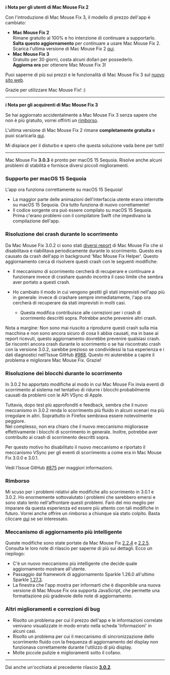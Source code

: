 **ℹ️ Nota per gli utenti di Mac Mouse Fix 2**

Con l'introduzione di Mac Mouse Fix 3, il modello di prezzo dell'app è cambiato:

- **Mac Mouse Fix 2**\
Rimane gratuito al 100% e ho intenzione di continuare a supportarlo.\
**Salta questo aggiornamento** per continuare a usare Mac Mouse Fix 2. Scarica l'ultima versione di Mac Mouse Fix 2 [qui](https://redirect.macmousefix.com/?target=mmf2-latest).
- **Mac Mouse Fix 3**\
Gratuito per 30 giorni, costa alcuni dollari per possederlo.\
**Aggiorna ora** per ottenere Mac Mouse Fix 3!

Puoi saperne di più sui prezzi e le funzionalità di Mac Mouse Fix 3 sul [nuovo sito web](https://macmousefix.com/).

Grazie per utilizzare Mac Mouse Fix! :)

---

**ℹ️ Nota per gli acquirenti di Mac Mouse Fix 3**

Se hai aggiornato accidentalmente a Mac Mouse Fix 3 senza sapere che non è più gratuito, vorrei offrirti un [rimborso](https://redirect.macmousefix.com/?target=mmf-apply-for-refund).

L'ultima versione di Mac Mouse Fix 2 rimane **completamente gratuita** e puoi scaricarla [qui](https://redirect.macmousefix.com/?target=mmf2-latest).

Mi dispiace per il disturbo e spero che questa soluzione vada bene per tutti!

---

Mac Mouse Fix **3.0.3** è pronto per macOS 15 Sequoia. Risolve anche alcuni problemi di stabilità e fornisce diversi piccoli miglioramenti.

### Supporto per macOS 15 Sequoia

L'app ora funziona correttamente su macOS 15 Sequoia!

- La maggior parte delle animazioni dell'interfaccia utente erano interrotte su macOS 15 Sequoia. Ora tutto funziona di nuovo correttamente!
- Il codice sorgente ora può essere compilato su macOS 15 Sequoia. Prima c'erano problemi con il compilatore Swift che impedivano la compilazione dell'app.

### Risoluzione dei crash durante lo scorrimento

Da Mac Mouse Fix 3.0.2 ci sono stati [diversi report](https://github.com/noah-nuebling/mac-mouse-fix/issues/988) di Mac Mouse Fix che si disabilitava e riabilitava periodicamente durante lo scorrimento. Questo era causato da crash dell'app in background 'Mac Mouse Fix Helper'. Questo aggiornamento cerca di risolvere questi crash con le seguenti modifiche:

- Il meccanismo di scorrimento cercherà di recuperare e continuare a funzionare invece di crashare quando incontra il caso limite che sembra aver portato a questi crash.
- Ho cambiato il modo in cui vengono gestiti gli stati imprevisti nell'app più in generale: invece di crashare sempre immediatamente, l'app ora cercherà di recuperare da stati imprevisti in molti casi.

    - Questa modifica contribuisce alle correzioni per i crash di scorrimento descritti sopra. Potrebbe anche prevenire altri crash.

Nota a margine: Non sono mai riuscito a riprodurre questi crash sulla mia macchina e non sono ancora sicuro di cosa li abbia causati, ma in base ai report ricevuti, questo aggiornamento dovrebbe prevenire qualsiasi crash. Se riscontri ancora crash durante lo scorrimento o se hai riscontrato crash con la versione 3.0.2, sarebbe prezioso se condividessi la tua esperienza e i dati diagnostici nell'Issue GitHub [#988](https://github.com/noah-nuebling/mac-mouse-fix/issues/988). Questo mi aiuterebbe a capire il problema e migliorare Mac Mouse Fix. Grazie!

### Risoluzione dei blocchi durante lo scorrimento

In 3.0.2 ho apportato modifiche al modo in cui Mac Mouse Fix invia eventi di scorrimento al sistema nel tentativo di ridurre i blocchi probabilmente causati da problemi con le API VSync di Apple.

Tuttavia, dopo test più approfonditi e feedback, sembra che il nuovo meccanismo in 3.0.2 renda lo scorrimento più fluido in alcuni scenari ma più irregolare in altri. Soprattutto in Firefox sembrava essere notevolmente peggiore.\
Nel complesso, non era chiaro che il nuovo meccanismo migliorasse effettivamente i blocchi di scorrimento in generale. Inoltre, potrebbe aver contribuito ai crash di scorrimento descritti sopra.

Per questo motivo ho disabilitato il nuovo meccanismo e riportato il meccanismo VSync per gli eventi di scorrimento a come era in Mac Mouse Fix 3.0.0 e 3.0.1.

Vedi l'Issue GitHub [#875](https://github.com/noah-nuebling/mac-mouse-fix/issues/875) per maggiori informazioni.

### Rimborso

Mi scuso per i problemi relativi alle modifiche allo scorrimento in 3.0.1 e 3.0.2. Ho enormemente sottovalutato i problemi che sarebbero emersi e sono stato lento nell'affrontare questi problemi. Farò del mio meglio per imparare da questa esperienza ed essere più attento con tali modifiche in futuro. Vorrei anche offrire un rimborso a chiunque sia stato colpito. Basta cliccare [qui](https://redirect.macmousefix.com/?target=mmf-apply-for-refund) se sei interessato.

### Meccanismo di aggiornamento più intelligente

Queste modifiche sono state portate da Mac Mouse Fix [2.2.4](https://github.com/noah-nuebling/mac-mouse-fix/releases/tag/2.2.4) e [2.2.5](https://github.com/noah-nuebling/mac-mouse-fix/releases/tag/2.2.5). Consulta le loro note di rilascio per saperne di più sui dettagli. Ecco un riepilogo:

- C'è un nuovo meccanismo più intelligente che decide quale aggiornamento mostrare all'utente.
- Passaggio dal framework di aggiornamento Sparkle 1.26.0 all'ultimo Sparkle [1.27.3](https://github.com/sparkle-project/Sparkle/releases/tag/1.27.3).
- La finestra che l'app mostra per informarti che è disponibile una nuova versione di Mac Mouse Fix ora supporta JavaScript, che permette una formattazione più gradevole delle note di aggiornamento.

### Altri miglioramenti e correzioni di bug

- Risolto un problema per cui il prezzo dell'app e le informazioni correlate venivano visualizzate in modo errato nella scheda 'Informazioni' in alcuni casi.
- Risolto un problema per cui il meccanismo di sincronizzazione dello scorrimento fluido con la frequenza di aggiornamento del display non funzionava correttamente durante l'utilizzo di più display.
- Molte piccole pulizie e miglioramenti sotto il cofano.

---

Dai anche un'occhiata al precedente rilascio [**3.0.2**](https://github.com/noah-nuebling/mac-mouse-fix/releases/tag/3.0.2).